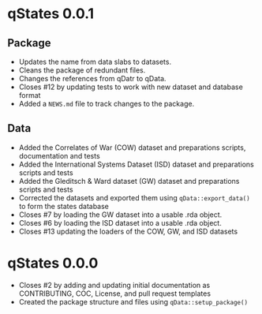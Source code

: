 # qStates 0.0.1

## Package

- Updates the name from data slabs to datasets.
- Cleans the package of redundant files.
- Changes the references from qDatr to qData.
- Closes #12 by updating tests to work with new dataset and database format
- Added a `NEWS.md` file to track changes to the package.

## Data

- Added the Correlates of War (COW) dataset and preparations scripts, documentation and tests
- Added the International Systems Dataset (ISD) dataset and preparations scripts and tests
- Added the Gleditsch & Ward dataset (GW)  dataset and preparations scripts and tests
- Corrected the datasets and exported them using `qData::export_data()` to form the states database
- Closes #7 by loading the GW dataset into a usable .rda object.
- Closes #6 by loading the ISD dataset into a usable .rda object.
- Closes #13 updating the loaders of the COW, GW, and ISD datasets

# qStates 0.0.0

- Closes #2 by adding and updating initial documentation as CONTRIBUTING, COC, License, and pull request templates
- Created the package structure and files using `qData::setup_package()`